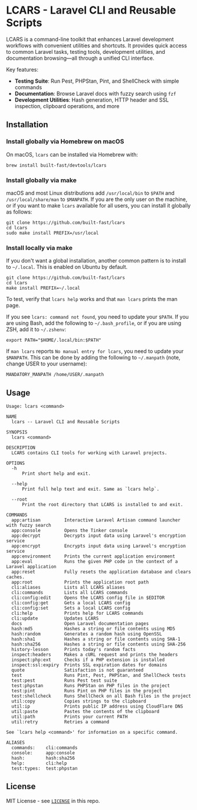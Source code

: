 # LCARS - Laravel CLI and Reusable Scripts

LCARS is a command-line toolkit that enhances Laravel development workflows
with convenient utilities and shortcuts. It provides quick access to common
Laravel tasks, testing tools, development utilities, and documentation
browsing—all through a unified CLI interface.

Key features:

- **Testing Suite**: Run Pest, PHPStan, Pint, and ShellCheck with simple
  commands
- **Documentation**: Browse Laravel docs with fuzzy search using `fzf`
- **Development Utilities**: Hash generation, HTTP header and SSL inspection,
  clipboard operations, and more

## Installation

### Install globally via Homebrew on macOS

On macOS, `lcars` can be installed via Homebrew with:

```
brew install built-fast/devtools/lcars
```

### Install globally via make

macOS and most Linux distributions add `/usr/local/bin` to `$PATH` and
`/usr/local/share/man` to `$MANPATH`. If you are the only user on the machine,
or if you want to make `lcars` available for all users, you can install
it globally as follows:

```
git clone https://github.com/built-fast/lcars
cd lcars
sudo make install PREFIX=/usr/local
```

### Install locally via make

If you don't want a global installation, another common pattern is to install
to `~/.local`. This is enabled on Ubuntu by default.

```
git clone https://github.com/built-fast/lcars
cd lcars
make install PREFIX=~/.local
```

To test, verify that `lcars help` works and that `man lcars` prints the man
page.

If you see `lcars: command not found`, you need to update your `$PATH`.
If you are using Bash, add the following to `~/.bash_profile`, or if you are
using ZSH, add it to `~/.zshenv`:

```
export PATH="$HOME/.local/bin:$PATH"
```

If `man lcars` reports `No manual entry for lcars`, you need to
update your `$MANPATH`. This can be done by adding the following to
`~/.manpath` (note, change USER to your username):

```
MANDATORY_MANPATH /home/USER/.manpath
```

## Usage

```
Usage: lcars <command>

NAME
  lcars -- Laravel CLI and Reusable Scripts

SYNOPSIS
  lcars <command>

DESCRIPTION
  LCARS contains CLI tools for working with Laravel projects.

OPTIONS
  -h
      Print short help and exit.

  --help
      Print full help text and exit. Same as `lcars help`.

  --root
      Print the root directory that LCARS is installed to and exit.

COMMANDS
  app:artisan         Interactive Laravel Artisan command launcher with fuzzy search
  app:console         Opens the Tinker console
  app:decrypt         Decrypts input data using Laravel's encryption service
  app:encrypt         Encrypts input data using Laravel's encryption service
  app:environment     Prints the current application environment
  app:eval            Runs the given PHP code in the context of a Laravel application
  app:reset           Fully resets the application database and clears caches.
  app:root            Prints the application root path
  cli:aliases         Lists all LCARS aliases
  cli:commands        Lists all LCARS commands
  cli:config:edit     Opens the LCARS config file in $EDITOR
  cli:config:get      Gets a local LCARS config
  cli:config:set      Sets a local LCARS config
  cli:help            Prints help for LCARS commands
  cli:update          Updates LCARS
  docs                Open Laravel documentation pages
  hash:md5            Hashes a string or file contents using MD5
  hash:random         Generates a random hash using OpenSSL
  hash:sha1           Hashes a string or file contents using SHA-1
  hash:sha256         Hashes a string or file contents using SHA-256
  history-lesson      Prints today's random facts
  inspect:headers     Makes a cURL request and prints the headers
  inspect:php:ext     Checks if a PHP extension is installed
  inspect:ssl:expiry  Prints SSL expiration dates for domains
  quote               Satisfaction is not guaranteed
  test                Runs Pint, Pest, PHPStan, and ShellCheck tests
  test:pest           Runs Pest test suite
  test:phpstan        Runs PHPStan on PHP files in the project
  test:pint           Runs Pint on PHP files in the project
  test:shellcheck     Runs ShellCheck on all Bash files in the project
  util:copy           Copies strings to the clipboard
  util:ip             Prints public IP address using CloudFlare DNS
  util:paste          Pastes the contents of the clipboard
  util:path           Prints your current PATH
  util:retry          Retries a command

See `lcars help <command>' for information on a specific command.

ALIASES
  commands:    cli:commands
  console:     app:console
  hash:        hash:sha256
  help:        cli:help
  test:types:  test:phpstan
```

## License

MIT License - see [`LICENSE`](./LICENSE) in this repo.
